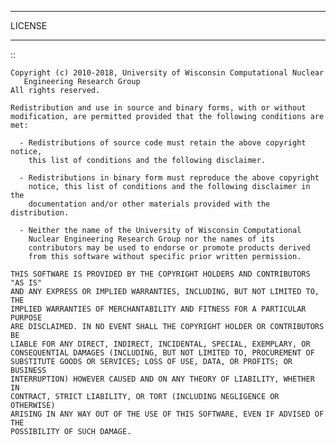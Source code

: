 *******
LICENSE
*******
::

    Copyright (c) 2010-2018, University of Wisconsin Computational Nuclear
       Engineering Research Group
    All rights reserved.

    Redistribution and use in source and binary forms, with or without
    modification, are permitted provided that the following conditions are met:

      - Redistributions of source code must retain the above copyright notice,
        this list of conditions and the following disclaimer.

      - Redistributions in binary form must reproduce the above copyright
        notice, this list of conditions and the following disclaimer in the
        documentation and/or other materials provided with the distribution.

      - Neither the name of the University of Wisconsin Computational
        Nuclear Engineering Research Group nor the names of its
        contributors may be used to endorse or promote products derived
        from this software without specific prior written permission.

    THIS SOFTWARE IS PROVIDED BY THE COPYRIGHT HOLDERS AND CONTRIBUTORS "AS IS"
    AND ANY EXPRESS OR IMPLIED WARRANTIES, INCLUDING, BUT NOT LIMITED TO, THE
    IMPLIED WARRANTIES OF MERCHANTABILITY AND FITNESS FOR A PARTICULAR PURPOSE
    ARE DISCLAIMED. IN NO EVENT SHALL THE COPYRIGHT HOLDER OR CONTRIBUTORS BE
    LIABLE FOR ANY DIRECT, INDIRECT, INCIDENTAL, SPECIAL, EXEMPLARY, OR
    CONSEQUENTIAL DAMAGES (INCLUDING, BUT NOT LIMITED TO, PROCUREMENT OF
    SUBSTITUTE GOODS OR SERVICES; LOSS OF USE, DATA, OR PROFITS; OR BUSINESS
    INTERRUPTION) HOWEVER CAUSED AND ON ANY THEORY OF LIABILITY, WHETHER IN
    CONTRACT, STRICT LIABILITY, OR TORT (INCLUDING NEGLIGENCE OR OTHERWISE)
    ARISING IN ANY WAY OUT OF THE USE OF THIS SOFTWARE, EVEN IF ADVISED OF THE
    POSSIBILITY OF SUCH DAMAGE.
